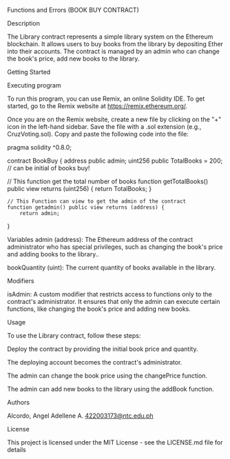 Functions and Errors (BOOK BUY CONTRACT)

Description

The Library contract represents a simple library system on the Ethereum blockchain. It allows users to buy books from the library by depositing Ether into their accounts. The contract is managed by an admin who can change the book's price, add new books to the library.

Getting Started

Executing program

To run this program, you can use Remix, an online Solidity IDE. To get started, go to the Remix website at https://remix.ethereum.org/.

Once you are on the Remix website, create a new file by clicking on the "+" icon in the left-hand sidebar. Save the file with a .sol extension (e.g., CruzVoting.sol). Copy and paste the following code into the file:

pragma solidity ^0.8.0;

contract BookBuy {
    address public admin;
    uint256 public TotalBooks = 200; // can be initial of books buy!


 // This function get the total number of books
    function getTotalBooks() public view returns (uint256) {
        return TotalBooks;
    }

    // This Function can view to get the admin of the contract
    function getadmin() public view returns (address) {
        return admin;
}

Variables
admin (address): The Ethereum address of the contract administrator who has special privileges, such as changing the book's price and adding books to the library..

bookQuantity (uint): The current quantity of books available in the library.

Modifiers

isAdmin: A custom modifier that restricts access to functions only to the contract's administrator. It ensures that only the admin can execute certain functions, like changing the book's price and adding new books.

Usage

To use the Library contract, follow these steps:

Deploy the contract by providing the initial book price and quantity.

The deploying account becomes the contract's administrator.

The admin can change the book price using the changePrice function.

The admin can add new books to the library using the addBook function.


Authors

Alcordo, Angel Adellene A. 422003173@ntc.edu.ph

License

This project is licensed under the MIT License - see the LICENSE.md file for details
